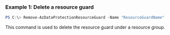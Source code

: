### Example 1: Delete a resource guard
```powershell
PS C:\> Remove-AzDataProtectionResourceGuard -Name "ResourceGuardName" -ResourceGroupName "ResourceGroupName" -SubscriptionId "xxxxxxxx-xxxx-xxxx-xxxxxxxxxxxx" 
```
This command is used to delete the resource guard under a resource group.

